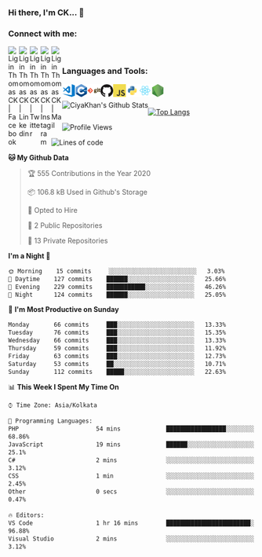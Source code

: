 ### Hi there, I'm CK... 👋

### Connect with me:

[<img align="left" alt="Ligin Thomas CK | Facebook" width="22px" src="https://cdn.jsdelivr.net/npm/simple-icons@3.11.0/icons/facebook.svg" />](https://www.facebook.com/Official.Ligin.Thomas.CK)
[<img align="left" alt="Ligin Thomas CK | Linkedin" width="22px" src="https://cdn.jsdelivr.net/npm/simple-icons@3.11.0/icons/linkedin.svg" />](https://www.linkedin.com/in/ligin-thomas-ck)
[<img align="left" alt="Ligin Thomas CK | Twitter" width="22px" src="https://cdn.jsdelivr.net/npm/simple-icons@v3/icons/twitter.svg" />](https://twitter.com/Ligin_Thomas_CK)
[<img align="left" alt="Ligin Thomas CK | Instagram" width="22px" src="https://cdn.jsdelivr.net/npm/simple-icons@v3/icons/instagram.svg" />](https://www.instagram.com/ligin_thomas_ck/)
[<img align="left" alt="Ligin Thomas CK | Mail" width="22px" src="https://cdn.jsdelivr.net/npm/simple-icons@3.11.0/icons/gmail.svg" />](https://gmail.com/ciyakhan515@gmail.com )

<br />

### Languages and Tools:

[<img align="left" alt="Visual Studio Code" width="26px" src="https://raw.githubusercontent.com/github/explore/80688e429a7d4ef2fca1e82350fe8e3517d3494d/topics/visual-studio-code/visual-studio-code.png" />](CiyaKhan)
[<img align="left" alt="Cpp" width="26px" src="https://raw.githubusercontent.com/github/explore/80688e429a7d4ef2fca1e82350fe8e3517d3494d/topics/cpp/cpp.png" />](CiyaKhan)
[<img align="left" alt="Git" width="26px" src="https://raw.githubusercontent.com/github/explore/80688e429a7d4ef2fca1e82350fe8e3517d3494d/topics/git/git.png" />](CiyaKhan)
[<img align="left" alt="GitHub" width="26px" src="https://raw.githubusercontent.com/github/explore/78df643247d429f6cc873026c0622819ad797942/topics/github/github.png" />](CiyaKhan)
[<img align="left" alt="JavaScript" width="26px" src="https://raw.githubusercontent.com/github/explore/80688e429a7d4ef2fca1e82350fe8e3517d3494d/topics/javascript/javascript.png" />](CiyaKhan)
[<img align="left" alt="Python" width="26px" src="https://raw.githubusercontent.com/github/explore/80688e429a7d4ef2fca1e82350fe8e3517d3494d/topics/python/python.png" />](CiyaKhan)
[<img align="left" alt="ReactJs" width="26px" src="https://raw.githubusercontent.com/github/explore/80688e429a7d4ef2fca1e82350fe8e3517d3494d/topics/react/react.png" />](CiyaKhan)
[<img align="left" alt="NodeJs" width="26px" src="https://raw.githubusercontent.com/github/explore/80688e429a7d4ef2fca1e82350fe8e3517d3494d/topics/nodejs/nodejs.png" />](CiyaKhan)

<br />
<br />
<img align="left" alt="CiyaKhan's Github Stats" src="https://github-readme-stats.vercel.app/api?username=CiyaKhan&show_icons=true&theme=radical"/>

[![Top Langs](https://github-readme-stats.vercel.app/api/top-langs/?username=CiyaKhan&layout=compact&theme=radical)](https://github.com/CiyaKhan/github-readme-stats)
<br />

<!--START_SECTION:waka-->


![Profile Views](http://img.shields.io/badge/Profile%20Views-26-blue)

![Lines of code](https://img.shields.io/badge/From%20Hello%20World%20I%27ve%20Written-2.7%20million%20lines%20of%20code-blue)

**🐱 My Github Data** 

> 🏆 555 Contributions in the Year 2020
 > 
> 📦 106.8 kB Used in Github's Storage 
 > 
> 💼 Opted to Hire
 > 
> 📜 2 Public Repositories
 > 
> 🔑 13 Private Repositories 

**I'm a Night 🦉** 

```text
🌞 Morning    15 commits     ░░░░░░░░░░░░░░░░░░░░░░░░░   3.03% 
🌆 Daytime    127 commits    ██████░░░░░░░░░░░░░░░░░░░   25.66% 
🌃 Evening    229 commits    ███████████░░░░░░░░░░░░░░   46.26% 
🌙 Night      124 commits    ██████░░░░░░░░░░░░░░░░░░░   25.05%

```
📅 **I'm Most Productive on Sunday** 

```text
Monday       66 commits     ███░░░░░░░░░░░░░░░░░░░░░░   13.33% 
Tuesday      76 commits     ███░░░░░░░░░░░░░░░░░░░░░░   15.35% 
Wednesday    66 commits     ███░░░░░░░░░░░░░░░░░░░░░░   13.33% 
Thursday     59 commits     ███░░░░░░░░░░░░░░░░░░░░░░   11.92% 
Friday       63 commits     ███░░░░░░░░░░░░░░░░░░░░░░   12.73% 
Saturday     53 commits     ██░░░░░░░░░░░░░░░░░░░░░░░   10.71% 
Sunday       112 commits    █████░░░░░░░░░░░░░░░░░░░░   22.63%

```


📊 **This Week I Spent My Time On** 

```text
⌚︎ Time Zone: Asia/Kolkata

💬 Programming Languages: 
PHP                      54 mins             █████████████████░░░░░░░░   68.86% 
JavaScript               19 mins             ██████░░░░░░░░░░░░░░░░░░░   25.1% 
C#                       2 mins              ░░░░░░░░░░░░░░░░░░░░░░░░░   3.12% 
CSS                      1 min               ░░░░░░░░░░░░░░░░░░░░░░░░░   2.45% 
Other                    0 secs              ░░░░░░░░░░░░░░░░░░░░░░░░░   0.47%

🔥 Editors: 
VS Code                  1 hr 16 mins        ████████████████████████░   96.88% 
Visual Studio            2 mins              ░░░░░░░░░░░░░░░░░░░░░░░░░   3.12%


